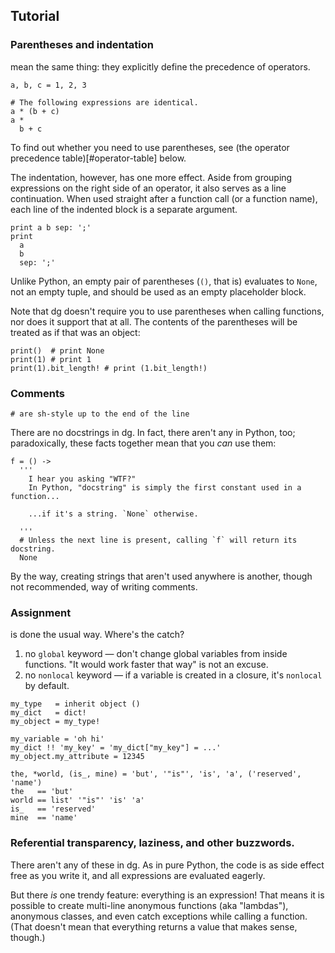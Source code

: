 ## Tutorial
### Parentheses and indentation

mean the same thing: they explicitly define the precedence of operators.

```dg
a, b, c = 1, 2, 3

# The following expressions are identical.
a * (b + c)
a *
  b + c
```

To find out whether you need to use parentheses, see
(the operator precedence table)[#operator-table] below.

The indentation, however, has one more effect.
Aside from grouping expressions on the right side of an operator,
it also serves as a line continuation. When used straight after a function call
(or a function name), each line of the indented block is a separate argument.

```dg
print a b sep: ';'
print
  a
  b
  sep: ';'
```

Unlike Python, an empty pair of parentheses (`()`, that is) evaluates to
`None`, not an empty tuple, and should be used as an empty placeholder block.

Note that dg doesn't require you to use parentheses when calling
functions, nor does it support that at all. The contents of the parentheses
will be treated as if that was an object:

```dg
print()  # print None
print(1) # print 1
print(1).bit_length! # print (1.bit_length!)
```

### Comments

```dg
# are sh-style up to the end of the line
```

There are no docstrings in dg. In fact, there aren't any in Python, too;
paradoxically, these facts together mean that you *can* use them:

```dg
f = () ->
  '''
    I hear you asking "WTF?"
    In Python, "docstring" is simply the first constant used in a function...

    ...if it's a string. `None` otherwise.

  '''
  # Unless the next line is present, calling `f` will return its docstring.
  None
```

By the way, creating strings that aren't used anywhere is another,
though not recommended, way of writing comments.


### Assignment

is done the usual way. Where's the catch?

1. no `global` keyword — don't change global variables from inside functions. "It would work faster that way" is not an excuse.
2. no `nonlocal` keyword — if a variable is created in a closure, it's `nonlocal` by default.

```dg
my_type   = inherit object ()
my_dict   = dict!
my_object = my_type!

my_variable = 'oh hi'
my_dict !! 'my_key' = 'my_dict["my_key"] = ...'
my_object.my_attribute = 12345

the, *world, (is_, mine) = 'but', '"is"', 'is', 'a', ('reserved', 'name')
the   == 'but'
world == list' '"is"' 'is' 'a'
is_   == 'reserved'
mine  == 'name'
```

### Referential transparency, laziness, and other buzzwords.

There aren't any of these in dg. As in pure Python, the code is as side effect
free as you write it, and all expressions are evaluated eagerly.

But there *is* one trendy feature: everything is an expression! That means
it is possible to create multi-line anonymous functions (aka "lambdas"),
anonymous classes, and even catch exceptions while calling a function.
(That doesn't mean that everything returns a value that makes sense, though.)
